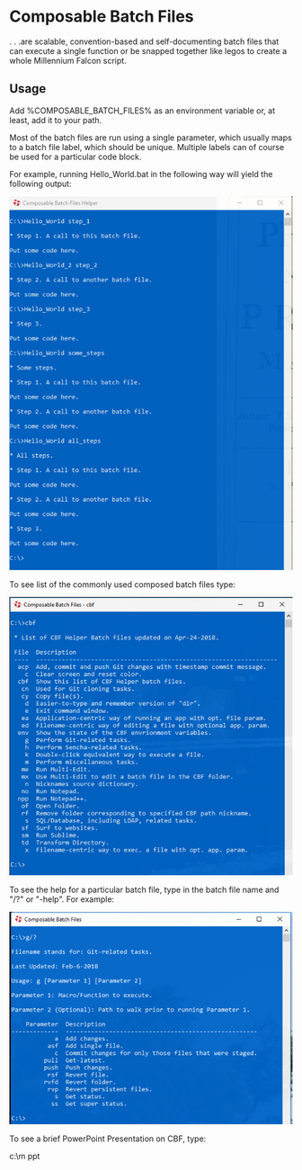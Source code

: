 # Composable Batch Files

. . .are scalable, convention-based and self-documenting batch files that can execute a single 
function or be snapped together like legos to create a whole Millennium Falcon script.

## Usage

Add %COMPOSABLE_BATCH_FILES% as an environment variable or, at least, add it to your path.

Most of the batch files are run using a single parameter, which usually maps to a batch file
label, which should be unique. Multiple labels can of course be used for a particular code
block.

For example, running Hello_World.bat in the following way will yield the following output:

![](hw.png)




To see list of the commonly used composed batch files type:

![](cbf.png)



To see the help for a particular batch file, type in the batch file name and "/?" or "-help". 
For example:

![](help.png)



To see a brief PowerPoint Presentation on CBF, type:

c:\m ppt